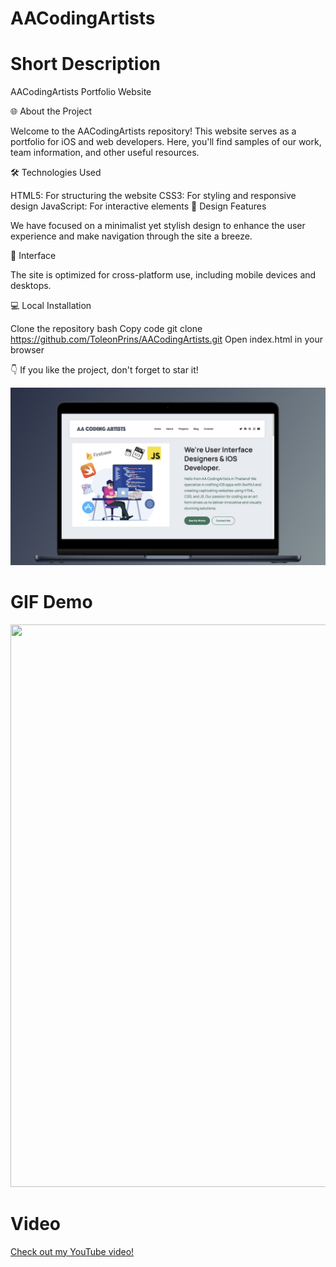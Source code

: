 # AACodingArtists
# Short Description
AACodingArtists Portfolio Website

🌐 About the Project

Welcome to the AACodingArtists repository! This website serves as a portfolio for iOS and web developers. Here, you'll find samples of our work, team information, and other useful resources.

🛠️ Technologies Used

HTML5: For structuring the website
CSS3: For styling and responsive design
JavaScript: For interactive elements
🎨 Design Features

We have focused on a minimalist yet stylish design to enhance the user experience and make navigation through the site a breeze.

📱 Interface

The site is optimized for cross-platform use, including mobile devices and desktops.

💻 Local Installation

Clone the repository
bash
Copy code
git clone https://github.com/ToleonPrins/AACodingArtists.git
Open index.html in your browser

👇 If you like the project, don't forget to star it!

![Demo RentScooter](./AACodingArtists/AASite.png)
# GIF Demo
<img src="./AACodingArtists/AASite.gif" width="800" height="900">

# Video
[Check out my YouTube video!](https://www.youtube.com/watch?v=A7WBrWJD2zA)
